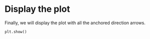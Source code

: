 # Display the plot

Finally, we will display the plot with all the anchored direction arrows.

```python
plt.show()
```
